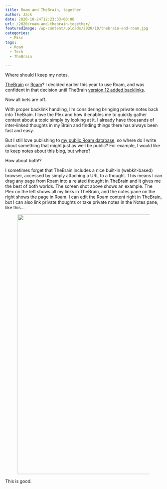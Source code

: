 ```yaml
---
title: Roam and TheBrain, together
author: Jack
date: 2020-10-24T12:23:33+00:00
url: /2020/roam-and-thebrain-together/
featuredImage: /wp-content/uploads/2020/10/thebrain-and-roam.jpg
categories:
  - Misc
tags:
  - Roam
  - Tech
  - TheBrain

---
```

<!--kg-card-begin: html-->Where should I keep my notes, 

[TheBrain][1] or [Roam][2]? I decided earlier this year to use Roam, and was confident in that decision until TheBrain [version 12 added backlinks][3].

Now all bets are off.

With proper backlink handling, I’m considering bringing private notes back into TheBrain. I love the Plex and how it enables me to quickly gather context about a topic simply by looking at it. I already have thousands of inter-linked thoughts in my Brain and finding things there has always been fast and easy.

But I still love publishing to [my public Roam database][4], so where do I write about something that might just as well be public? For example, I would like to keep notes about this blog, but where?

How about both!?

I sometimes forget that TheBrain includes a nice built-in (webkit-based) browser, accessed by simply attaching a URL to a thought. This means I can drag any page from Roam into a related thought in TheBrain and it gives me the best of both worlds. The screen shot above shows an example. The Plex on the left shows all my links in TheBrain, and the notes pane on the right shows the page in Roam. I can edit the Roam content right in TheBrain, but I can also link private thoughts or take private notes in the Notes pane, like this…<figure class="wp-block-image size-large">

<img loading="lazy" width="1024" height="830" src="https://new.copingmechanism.com/wp-content/uploads/2021/03/notes-pane-thebrain-1024x830.jpg" alt="" class="wp-image-79" srcset="/content/images/wordpress/2021/03/notes-pane-thebrain-1024x830.jpg 1024w, /content/images/wordpress/2021/03/notes-pane-thebrain-300x243.jpg 300w, /content/images/wordpress/2021/03/notes-pane-thebrain-768x622.jpg 768w, /content/images/wordpress/2021/03/notes-pane-thebrain-1200x972.jpg 1200w, /content/images/wordpress/2021/03/notes-pane-thebrain.jpg 1232w" sizes="(max-width: 1024px) 100vw, 1024px" /> </figure> 

This is good.

<!--kg-card-end: html-->

 [1]: https://thebrain.com
 [2]: https://roamresearch.com/
 [3]: https://www.baty.net/2020/thebrain-v12-brings-backlinks-to-the-table/
 [4]: https://roamresearch.com/#/app/jackbaty